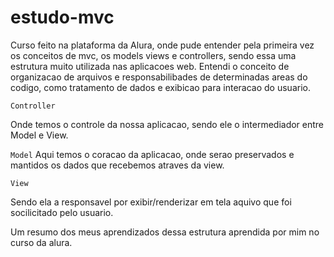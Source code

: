 # estudo-mvc

Curso feito na plataforma da Alura, onde pude entender pela primeira vez os conceitos de mvc, os models views e controllers,
sendo essa uma estrutura muito utilizada nas aplicacoes web. Entendi o conceito de organizacao de arquivos e responsabilibades de determinadas areas do codigo, como tratamento de dados e exibicao para interacao do usuario.

`Controller`

Onde temos o controle da nossa aplicacao, sendo ele o intermediador entre Model e View.

`Model`
Aqui temos o coracao da aplicacao, onde serao preservados e mantidos os dados que recebemos atraves da view.

`View`

Sendo ela a responsavel por exibir/renderizar em tela aquivo que foi socilicitado pelo usuario.

Um resumo dos meus aprendizados dessa estrutura aprendida por mim no curso da alura.
